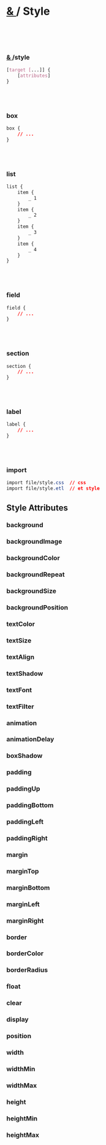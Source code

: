 # [ & ](#Style) / Style

<br>
<br>
<br>

### [ & ](#Style) /style

```css
[target [...]] {
	[attributes]
}
```

<br>
<br>

### box

```css
box {
	// ...
}
```

<br>
<br>

### list

```css
list {
	item {
		_ 1
	}
	item {
		_ 2
	}
	item {
		_ 3
	}
	item {
		_ 4
	}
}
```

<br>
<br>


### field

```css
field {
	// ...
}
```

<br>
<br>

### section

```css
section {
	// ...
}
```

<br>
<br>

### label

```css
label {
	// ...
}
```

<br>
<br>

### import

```css
import file/style.css  // css
import file/style.etl  // et style 


```

## Style Attributes

### background

### backgroundImage

### backgroundColor

### backgroundRepeat

### backgroundSize

### backgroundPosition

### textColor

### textSize

### textAlign

### textShadow

### textFont

### textFilter

### animation

### animationDelay

### boxShadow

### padding

### paddingUp

### paddingBottom

### paddingLeft

### paddingRight

### margin

### marginTop

### marginBottom

### marginLeft

### marginRight

### border

### borderColor

### borderRadius

### float

### clear

### display

### position

### width

### widthMin

### widthMax

### height

### heightMin

### heightMax

